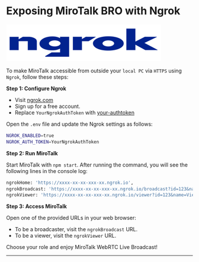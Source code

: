 # Exposing MiroTalk BRO with Ngrok

![ngrok](../images/ngrok.png)

To make MiroTalk accessible from outside your `local PC` via `HTTPS` using `Ngrok`, follow these steps:

**Step 1: Configure Ngrok**

- Visit [ngrok.com](https://ngrok.com)
- Sign up for a free account.
- Replace `YourNgrokAuthToken` with [your-authtoken](https://dashboard.ngrok.com/get-started/your-authtoken)

Open the `.env` file and update the Ngrok settings as follows:

```bash
NGROK_ENABLED=true
NGROK_AUTH_TOKEN=YourNgrokAuthToken
```

**Step 2: Run MiroTalk**

Start MiroTalk with `npm start`. After running the command, you will see the following lines in the console log:

```bash
ngrokHome: 'https://xxxx-xx-xx-xxx-xx.ngrok.io',
ngrokBroadcast: 'https://xxxx-xx-xx-xxx-xx.ngrok.io/broadcast?id=123&name=Broadcaster',
ngrokViewer: 'https://xxxx-xx-xx-xxx-xx.ngrok.io/viewer?id=123&name=Viewer',
```

**Step 3: Access MiroTalk**

Open one of the provided URLs in your web browser:

- To be a broadcaster, visit the `ngrokBroadcast` URL.
- To be a viewer, visit the `ngrokViewer` URL.

Choose your role and enjoy MiroTalk WebRTC Live Broadcast!

---